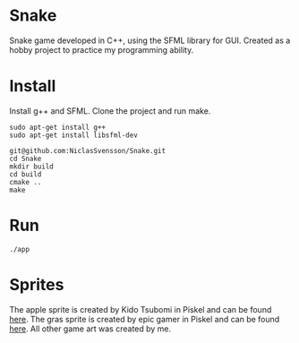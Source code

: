 # Snake

Snake game developed in C++, using the SFML library for GUI. Created as a hobby project to practice my programming ability.

# Install

Install g++ and SFML. Clone the project and run make.

```console
sudo apt-get install g++
sudo apt-get install libsfml-dev

git@github.com:NiclasSvensson/Snake.git
cd Snake
mkdir build
cd build
cmake ..
make
```

# Run

```console
./app
```

# Sprites

The apple sprite is created by Kido Tsubomi in Piskel and can be found [here](https://www.piskelapp.com/p/agxzfnBpc2tlbC1hcHByEwsSBlBpc2tlbBiAgICQ8oKrCww/view). The gras sprite is created by epic gamer in Piskel and can be found [here](https://www.piskelapp.com/p/agxzfnBpc2tlbC1hcHByEwsSBlBpc2tlbBiAgIDQ5eHJCgw/view). All other game art was created by me.
